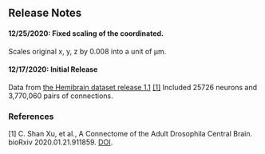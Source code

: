 ## Release Notes

#### 12/25/2020: Fixed scaling of the coordinated.
Scales original x, y, z by 0.008 into a unit of µm.

#### 12/17/2020: Initial Release
Data from [the Hemibrain dataset release 1.1](https://storage.cloud.google.com/hemibrain-release/neuprint/hemibrain_v1.1_neo4j_inputs.zip) [[1]](#ref-1)
Included 25726 neurons and 3,770,060 pairs of connections.

### References

[1] <a name="ref-1"></a> C. Shan Xu, et al., A Connectome of the Adult Drosophila Central Brain. bioRxiv 2020.01.21.911859. [DOI](https://doi.org/10.1101/2020.01.21.911859).
